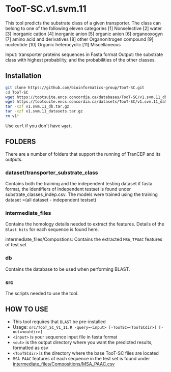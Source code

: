 # TooT-SC.v1.svm.11

This tool predicts the substrate class of a given transporter. The class can belong to one of the following eleven categories 
[1] Nonselective
[2] water
[3] inorganic cation
[4] inorganic anion
[5] organic anion
[6] organooxogyn
[7] amino acid and derivatives
[8] other Organonitrogen compound
[9] nucleotide
[10] Organic heterocyclic
[11] Miscellaneous

 
Input: transporter proteins sequences in Fasta format
Output: the substrate class with highest probability, and the probabilities of the other classes.

## Installation

```bash
git clone https://github.com/bioinformatics-group/TooT-SC.git
cd TooT-SC
wget https://tootsuite.encs.concordia.ca/databases/TooT-SC/v1.svm.11_db.tar.gz
wget https://tootsuite.encs.concordia.ca/datasets/TooT-SC/v1.svm.11_datasets.tar.gz
tar -xzf v1.svm.11_db.tar.gz
tar -xzf v1.svm.11_datasets.tar.gz
rm v1*
```
Use `curl` if you don't have `wget`.

## FOLDERS
There are a number of folders that support the running of TranCEP and its outputs.

### dataset/transporter_substrate_class
Contains both the training and the independent testing dataset if fasta format, the identifiers of independent testset is found under substrate_classes_indep.csv.
The models were trained using the training dataset =(all dataset - independent testset)



### intermediate_files
Contains the homology details needed to extract the features. Details of the  `Blast hits` for each sequence is found here.

intermediate_files/Compostions: Contains the extracted `MSA_TPAAC` features of test set

### db
Contains the database to be used when performing BLAST.


### src
The scripts needed to use the tool.

## HOW TO USE
 - This tool requires that `BLAST` be pre-installed
 - Usage: `src/TooT_SC_V1_11.R -query=<input> [-TooTSC=<TooTSCdir>] [-out=<outdir>]`
  - `<input>` is your sequence input file in fasta format
  - `<out>` is the output directory where you want the predicted 	results, formatted as csv
  - `<TooTSCdir>` is the directory where the base TooT-SC files 	are located
 - `MSA_PAAC` features of each sequence in the test set is  found under [intermediate_files/Compositions/MSA_PAAC.csv](intermediate_files/Compositions/MSA_PAAC.csv)

